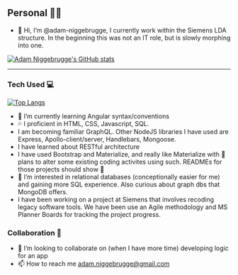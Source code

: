 ## Personal 👨‍🔬
- 👋 Hi, I’m @adam-niggebrugge, I currently work within the Siemens LDA structure. In the beginning this was not an IT role, but is slowly morphing into one.

[![Adam Niggebrugge's GitHub stats](https://github-readme-stats.vercel.app/api?username=adam-niggebrugge)](https://github.com/anuraghazra/github-readme-stats)

_ _ _ _


### Tech Used 💻

[![Top Langs](https://github-readme-stats.vercel.app/api/top-langs/?username=adam-niggebrugge&layout=compact)](https://github.com/anuraghazra/github-readme-stats)

- 🌱 I’m currently learning Angular syntax/conventions
- :sweat_drops: I proficient in HTML, CSS, Javascript, SQL.
- I am becoming familiar GraphQL. Other NodeJS libraries I have used are Express, Apollo-client/server, Handlebars, Mongoose.
- I have learned about RESTful architecture
- I have used Bootstrap and Materialize, and really like Materialize with 🔄 plans to alter some existing coding activites using such. READMEs for those projects should show 🚧 
- 👀 I’m interested in relational databases (conceptionally easier for me) and gaining more SQL experience. Also curious about graph dbs that MongoDB offers.
- I have been working on a project at Siemens that involves recoding legacy software tools. We have been use an Agile methodology and MS Planner Boards for tracking the project progress.

### Collaboration 📓
- 💞️ I’m looking to collaborate on (when I have more time) developing logic for an app
- 📫 How to reach me adam.niggebrugge@gmail.com

<!---
adam-niggebrugge/adam-niggebrugge is a ✨ special ✨ repository because its `README.md` (this file) appears on your GitHub profile.
You can click the Preview link to take a look at your changes.
--->
